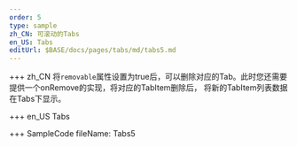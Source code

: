 ```yaml
--- 
order: 5
type: sample
zh_CN: 可滚动的Tabs
en_US: Tabs
editUrl: $BASE/docs/pages/tabs/md/tabs5.md
---
```


+++ zh_CN
将<Code>removable</Code>属性设置为true后，可以删除对应的Tab。此时您还需要提供一个onRemove的实现，将对应的TabItem删除后，
    将新的TabItem列表数据在Tabs下显示。

+++ en_US
Tabs

+++ SampleCode
fileName: Tabs5
